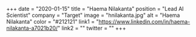 +++ 
date = "2020-01-15" 
title = "Haema Nilakanta" 
position = "Lead AI Scientist" 
company = "Target" 
image = "hnilakanta.jpg" 
alt = "Haema Nilakanta" 
color = "#212121" 
link1 = "https://www.linkedin.com/in/haema-nilakanta-a7021b20/" 
link2 = ""
twitter = ""
+++